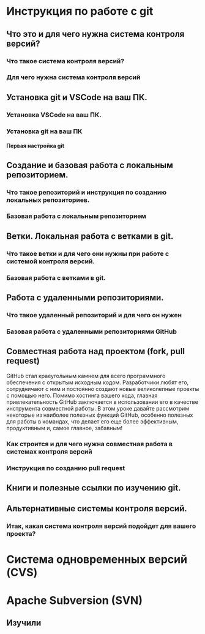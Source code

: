 # Инструкция по работе с git

## Что это и для чего нужна система контроля версий?

### Что такое система контроля версий?

### Для чего нужна система контроля версий

## Установка git и VSCode на ваш ПК.

### Установка VSCode на ваш ПК.

### Установка git на ваш ПК

#### Первая настройка git

## Создание и базовая работа с локальным репозиторием.

### Что такое репозиторий и инструкция по созданию локальных репозиториев.

### Базовая работа с локальным репозиторием

## Ветки. Локальная работа с ветками в git.

### Что такое ветки и для чего они нужны при работе с системой контроля версий.

### Базовая работа с ветками в git.

## Работа с удаленными репозиториями.

### Что такое удаленный репозиторий и для чего он нужен

### Базовая работа с удаленными репозиториями GitHub

## Совместная работа над проектом (fork, pull request)

GitHub стал краеугольным камнем для всего программного обеспечения с открытым исходным кодом. Разработчики любят его, сотрудничают с ним и постоянно создают новые великолепные проекты с помощью него. Помимо хостинга вашего кода, главная привлекательность GitHub заключается в использовании его в качестве инструмента совместной работы. В этом уроке давайте рассмотрим некоторые из наиболее полезных функций GitHub, особенно полезных для работы в командах, что делает его еще более эффективным, продуктивным и, самое главное, забавным!

### Как строится и для чего нужна совместная работа в системах контроля версий

### Инструкция по созданию pull request

## Книги и полезные ссылки по изучению git.

## Альтернативные системы контроля версий.

### Итак, какая система контроля версий подойдет для вашего проекта?

# Система одновременных версий (CVS)

# Apache Subversion (SVN)
## Изучили

